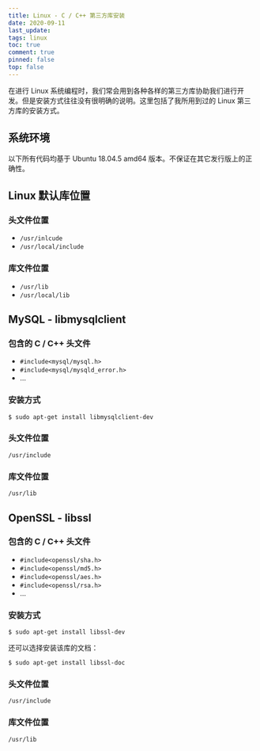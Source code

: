 ```yaml
---
title: Linux - C / C++ 第三方库安装
date: 2020-09-11
last_update:
tags: linux
toc: true
comment: true
pinned: false
top: false
---
```


在进行 Linux 系统编程时，我们常会用到各种各样的第三方库协助我们进行开发。但是安装方式往往没有很明确的说明。这里包括了我所用到过的 Linux 第三方库的安装方式。

## 系统环境

以下所有代码均基于 Ubuntu 18.04.5 amd64 版本。不保证在其它发行版上的正确性。

## Linux 默认库位置

### 头文件位置

-  `/usr/inlcude`
- `/usr/local/include`

### 库文件位置

- `/usr/lib`
- `/usr/local/lib`

## MySQL - libmysqlclient

### 包含的 C / C++ 头文件

- `#include<mysql/mysql.h>`
- `#include<mysql/mysqld_error.h>`
- ...

### 安装方式

```shell
$ sudo apt-get install libmysqlclient-dev
```

### 头文件位置

`/usr/include`

### 库文件位置

`/usr/lib`

## OpenSSL - libssl

### 包含的 C / C++ 头文件

- `#include<openssl/sha.h>`
- `#include<openssl/md5.h>`
- `#include<openssl/aes.h>`
- `#include<openssl/rsa.h>`
- ...

### 安装方式

```shell
$ sudo apt-get install libssl-dev
```

还可以选择安装该库的文档：

```shell
$ sudo apt-get install libssl-doc
```

### 头文件位置

`/usr/include`

### 库文件位置

`/usr/lib`